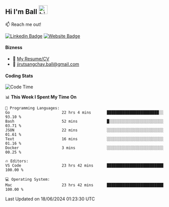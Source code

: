 ## Hi I'm Ball <img src="https://user-images.githubusercontent.com/1303154/88677602-1635ba80-d120-11ea-84d8-d263ba5fc3c0.gif" width="28px" height="28px" alt="hi">
 
:mailbox: Reach me out!

[![Linkedin Badge](https://img.shields.io/badge/-Jirut-0e76a8?style=flat&labelColor=0e76a8&logo=linkedin&logoColor=white)](https://www.linkedin.com/in/jirut-sangchay-338370251)
[![Website Badge](https://img.shields.io/badge/Website-184aa8?logo=website&logoColor=)](https://resume-jirut.web.app)

<!-- TODO: Add last video link -->
#### Bizness
- :paperclip: [My Resume/CV](https://github.com/Jirut01/Jirut01/blob/main/resume_jirut.pdf)
- :email: jirutsangchay.ball@gmail.com

#### Coding Stats


<!--START_SECTION:waka-->
![Code Time](http://img.shields.io/badge/Code%20Time-1%2C240%20hrs%202%20mins-blue)

📊 **This Week I Spent My Time On** 

```text
💬 Programming Languages: 
Go                       22 hrs 4 mins       ███████████████████████░░   93.10 % 
Bash                     52 mins             █░░░░░░░░░░░░░░░░░░░░░░░░   03.71 % 
JSON                     22 mins             ░░░░░░░░░░░░░░░░░░░░░░░░░   01.61 % 
Text                     16 mins             ░░░░░░░░░░░░░░░░░░░░░░░░░   01.16 % 
Docker                   3 mins              ░░░░░░░░░░░░░░░░░░░░░░░░░   00.25 % 

🔥 Editors: 
VS Code                  23 hrs 42 mins      █████████████████████████   100.00 % 

💻 Operating System: 
Mac                      23 hrs 42 mins      █████████████████████████   100.00 % 
```


 Last Updated on 18/06/2024 01:23:30 UTC
<!--END_SECTION:waka-->
